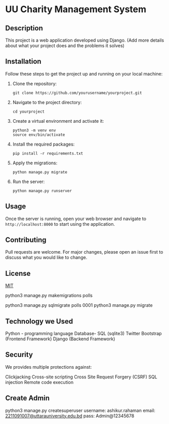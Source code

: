 # UU Charity Management System

## Description

This project is a web application developed using Django. (Add more details about what your project does and the problems it solves)

## Installation

Follow these steps to get the project up and running on your local machine:

1. Clone the repository:
    ```
    git clone https://github.com/yourusername/yourproject.git
    ```

2. Navigate to the project directory:
    ```
    cd yourproject
    ```

3. Create a virtual environment and activate it:
    ```
    python3 -m venv env
    source env/bin/activate
    ```

4. Install the required packages:
    ```
    pip install -r requirements.txt
    ```

5. Apply the migrations:
    ```
    python manage.py migrate
    ```

6. Run the server:
    ```
    python manage.py runserver
    ```

## Usage

Once the server is running, open your web browser and navigate to `http://localhost:8000` to start using the application.

## Contributing

Pull requests are welcome. For major changes, please open an issue first to discuss what you would like to change.

## License

[MIT](https://choosealicense.com/licenses/mit/)

 python3 manage.py makemigrations polls

 python3 manage.py sqlmigrate polls 0001
 python3 manage.py migrate


## Technology we Used
Python - programming language
Database- SQL (sqlite3)
Twitter Bootstrap (Frontend Framework)
Django (Backend Framework)

## Security
We provides multiple protections against:

Clickjacking
Cross-site scripting
Cross Site Request Forgery (CSRF)
SQL injection
Remote code execution

 ## Create Admin
 python3 manage.py createsuperuser
 username: ashikur.rahaman
 email: 2211091007@uttarauniversity.edu.bd
 pass: Admin@12345678
